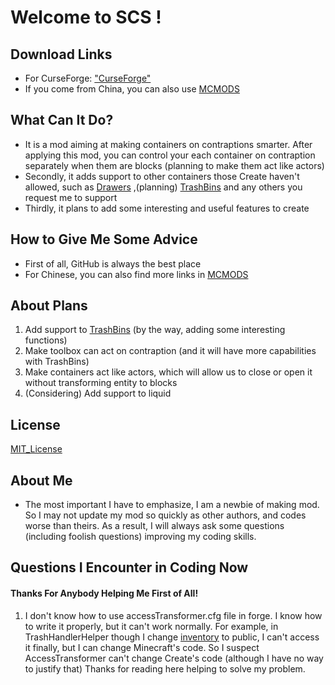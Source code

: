 # Welcome to SCS !
## Download Links
* For CurseForge: ["CurseForge"](https://www.curseforge.com/minecraft/mc-mods/smartercontraptionstorage)
* If you come from China, you can also use [MCMODS](https://www.mcmod.cn/class/15306.html)
## What Can It Do?
* It is a mod aiming at making containers on contraptions smarter. After applying this mod, you can control your each container on contraption separately when them are blocks (planning to make them act like actors)
* Secondly, it adds support to other containers those Create haven't allowed, such as [Drawers](https://www.curseforge.com/minecraft/mc-mods/storage-drawers) ,(planning) [TrashBins](https://www.curseforge.com/minecraft/mc-mods/trash-cans) and any others you request me to support
* Thirdly, it plans to add some interesting and useful features to create
## How to Give Me Some Advice
* First of all, GitHub is always the best place
* For Chinese, you can also find more links in [MCMODS](https://www.mcmod.cn/class/15306.html)
## About Plans
1) Add support to [TrashBins](https://www.curseforge.com/minecraft/mc-mods/trash-cans) (by the way, adding some interesting functions)
2) Make toolbox can act on contraption (and it will have more capabilities with TrashBins)
3) Make containers act like actors, which will allow us to close or open it without transforming entity to blocks
4) (Considering) Add support to liquid
## License
[MIT_License](https://mit-license.org/)
## About Me
* The most important I have to emphasize, I am a newbie of making mod. So I may not update my mod so quickly as other authors, and codes worse than theirs. As a result, I will always ask some questions (including foolish questions) improving my coding skills.
## Questions I Encounter in Coding Now
#### Thanks For Anybody Helping Me First of All!
1) I don't know how to use accessTransformer.cfg file in forge. I know how to write it properly, but it can't work normally. For example, in TrashHandlerHelper though I change [inventory]() to public, I can't access it finally, but I can change Minecraft's code. So I suspect AccessTransformer can't change Create's code (although I have no way to justify that) Thanks for reading here helping to solve my problem.